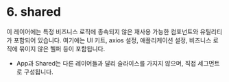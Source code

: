 # 6. shared
이 레이어에는 특정 비즈니스 로직에 종속되지 않은 재사용 가능한 컴포넌트와 유틸리티가 포함되어 있습니다. 여기에는 UI 키트, axios 설정, 애플리케이션 설정, 비즈니스 로직에 묶이지 않은 헬퍼 등이 포함됩니다.

* App과 Shared는 다른 레이어들과 달리 슬라이스를 가지지 않으며, 직접 세그먼트로 구성됩니다.